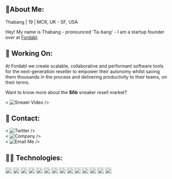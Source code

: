 ## 👋About Me:

<!--
**4thabang/4thabang** is a ✨ _special_ ✨ repository because its `README.md` (this file) appears on your GitHub profile.
-->

Thabang | 19 | MCR, UK - SF, USA

Hey! My name is Thabang - pronounced 'Ta-bang' - I am a startup founder over at [Fordabl](https://fordabl.com). 

## 🚀 Working On:
At Fordabl we create scalable, collaborative and performant software tools for the next-generation reseller to empower their autonomy whilst saving them thousands in the process and delivering productivity to their teams, on their terms.

Want to know more about the **$6b** sneaker resell market?

< ![Sneaer Video](https://img.shields.io/badge/%F0%9F%8E%A5%20video-check%20this%20out-ff0000?style=flat-square) />

## 📨 Contact:
< ![Twitter](https://img.shields.io/badge/%F0%9F%90%A6%20twitter-purethabang-00aced?style=flat-square) />  
< ![Company](https://img.shields.io/badge/%F0%9F%8C%90%20company-fordabl-ff9a44?style=flat-square) />  
< ![Email Me](https://img.shields.io/badge/%F0%9F%93%A9%20email%20me-email%20address-D44638?style=flat-square) />


## 👨‍💻 Technologies:
<p display="inline-flex">
<!--Programming Languages-->
<img height="20" src="https://cdn.svgporn.com/logos/typescript-icon.svg" alt="TypeScript">
<img height="20" src="https://cdn.svgporn.com/logos/javascript.svg" alt="JavaScript">
<!-- <img height="20" src="https://img.shields.io/badge/Lang-SQL-336791?style=flat-square" alt="SQL"> -->
<img height="20" src="https://cdn.svgporn.com/logos/dart.svg" alt="Dart">
<!--DBMS/DB-->
<img height="20" src="https://cdn.svgporn.com/logos/postgresql.svg" alt="PostgreSQL">
<img height="20" src="https://cdn.svgporn.com/logos/firebase.svg" alt="Firebase">
<img height="20" src="https://cdn.svgporn.com/logos/mongodb.svg" alt="MongoDB">
<!--Runtime-->
<img height="20" src="https://cdn.svgporn.com/logos/nodejs.svg" alt="NodeJS">
<!--Tools-->
<img height="20" src="https://cdn.svgporn.com/logos/vim.svg" alt="Vim">
<img height="20" src="https://cdn.svgporn.com/logos/redux.svg" alt="Redux">
<!--Frameworks-->
<img height="20" src="https://cdn.svgporn.com/logos/react.svg" alt="React">
<img height="20" src="https://img.shields.io/badge/Framework-React%20Native-61DAFB?style=flat-square" alt="React Native">
<img height="20" src="https://img.shields.io/badge/Framework-NextJS-111111?style=flat-square" alt="NextJS">
<img height="20" src="https://img.shields.io/badge/Framework-ExpressJS-323232?style=flat-square" alt="ExpressJS">
<img height="20" src="https://img.shields.io/badge/Framework-Flutter-085A9D?style=flat-square" alt="Flutter">
</p>
